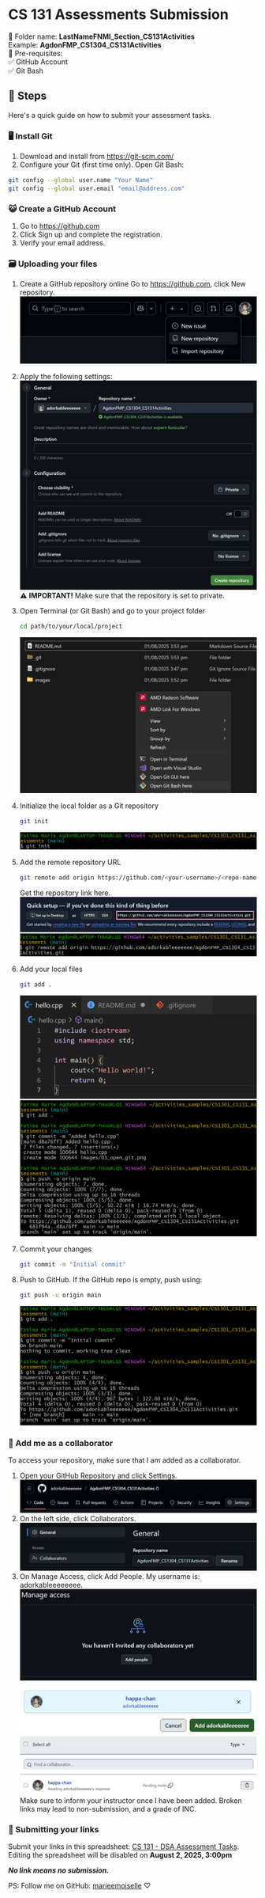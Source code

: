 # CS 131 Assessments Submission
📂 Folder name: **LastNameFNMI_Section_CS131Activities**
<br>Example: **AgdonFMP_CS1304_CS131Activities**
<br>
💼 Pre-requisites:
<br>
✅ GitHub Account<br>
✅ Git Bash

## 🤔 Steps
Here's a quick guide on how to submit your assessment tasks.

### 🖥️ Install Git
1. Download and install from https://git-scm.com/
2. Configure your Git (first time only). Open Git Bash:
```bash
git config --global user.name "Your Name"
git config --global user.email "email@address.com"
```

### 😺 Create a GitHub Account
1. Go to https://github.com
2. Click Sign up and complete the registration.
3. Verify your email address.

### 🗃️ Uploading your files
1. Create a GitHub repository online
Go to https://github.com, click New repository.
![alt text](images/01_new_repo.png)

2. Apply the following settings:
![alt text](images/02_apply_settings.png)
⚠️ **IMPORTANT!** Make sure that the repository is set to private.

3. Open Terminal (or Git Bash) and go to your project folder
    ```bash
    cd path/to/your/local/project
    ```
    ![alt text](images/03_open_git.png)

4. Initialize the local folder as a Git repository
    ```bash
    git init
    ```
    ![alt text](images/04_initialize_repo.png)

5. Add the remote repository URL
    ```bash
    git remote add origin https://github.com/<your-username>/<repo-name>.git
    ```
    Get the repository link here.
    ![alt text](images/05_get_link.png)
    ![alt text](images/05_paste_link.png)

6. Add your local files
    ```bash
    git add .
    ```
    ![alt text](images/06_add_localfile.png)
    ![alt text](images/06_addlocalfile_2.png)

7. Commit your changes
    ```bash
    git commit -m "Initial commit"
    ```

8. Push to GitHub. If the GitHub repo is empty, push using:
    ```bash
    git push -u origin main
    ```
    ![alt text](images/08_steps6to8.png)

### 💞 Add me as a collaborator
To access your repository, make sure that I am added as a collaborator.
1. Open your GitHub Repository and click Settings.
    ![alt text](images/09_settings.png)
2. On the left side, click Collaborators.
    ![alt text](images/10_collaborators.png)
3. On Manage Access, click Add People. My username is: adorkableeeeeeee.
    ![alt text](images/11_manage_access1.png)
    ![alt text](images/11_manage_access2.png)
    ![alt text](images/11_manage_access3.png)
    Make sure to inform your instructor once I have been added. Broken links may lead to non-submission, and a grade of INC.

### 💌 Submitting your links
Submit your links in this spreadsheet: [CS 131 - DSA Assessment Tasks](https://docs.google.com/spreadsheets/d/1GQvt-WVL9J6XRgwtogSUmxlcWvufSozOAB-nedM1MHg/edit?usp=sharing). Editing the spreadsheet will be disabled on **August 2, 2025, 3:00pm** 

***No link means no submission.***

PS: Follow me on GitHub: [marieemoiselle](https://github.com/marieemoiselle) ♡